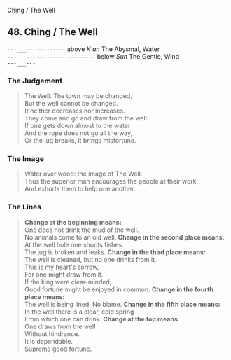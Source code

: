 Ching / The Well
## 48. Ching / The Well
``---___---``
``---------`` above _K'an_ The Abysmal, Water  
``---___---``
``---------``
``---------`` below _Sun_ The Gentle, Wind  
``---___---``
### The Judgement
> The Well. The town may be changed,  
 But the well cannot be changed.  
 It neither decreases nor increases.  
 They come and go and draw from the well.  
 If one gets down almost to the water  
 And the rope does not go all the way,  
 Or the jug breaks, it brings misfortune.
### The Image
> Water over wood: the image of The Well.  
 Thus the superior man encourages the people at their work,  
 And exhorts them to help one another.
### The Lines

 > **Change at the beginning means:**  
 One does not drink the mud of the well.  
 No animals come to an old well.
 > **Change in the second place means:**  
 At the well hole one shoots fishes.  
 The jug is broken and leaks.
 > **Change in the third place means:**  
 The well is cleaned, but no one drinks from it.  
 This is my heart's sorrow,  
 For one might draw from it.  
 If the king were clear-minded,  
 Good fortune might be enjoyed in common.
 > **Change in the fourth place means:**  
 The well is being lined. No blame.
 > **Change in the fifth place means:**  
 In the well there is a clear, cold spring  
 From which one can drink.
 > **Change at the top means:**  
 One draws from the well  
 Without hindrance.  
 It is dependable.  
 Supreme good fortune.



